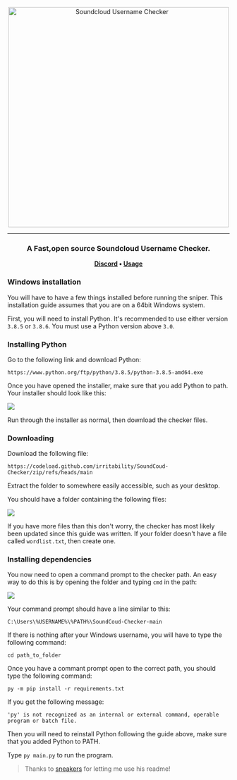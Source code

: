 <p align="center">
	<img
		width="500"
		alt="Soundcloud Username Checker"
		src="https://bit.ly/3xORzNh">
</p>

---

<h3 align="center">
	A Fast,open source Soundcloud Username Checker.
</h3>

<p align="center">
	<strong>
		<a href="https://discord.gg/U4g4bw6zNm">Discord</a>
		•
		<a href="https://cracked.to/DemsServices">Usage</a>
	</strong>
</p>

</p>

<p align="center">


### Windows installation

You will have to have a few things installed before running the sniper. This installation guide assumes that you are on a 64bit Windows system.

First, you will need to install Python. It's recommended to use either version `3.8.5` or `3.8.6`. You must use a Python version above `3.0`. 

### Installing Python

Go to the following link and download Python:

`https://www.python.org/ftp/python/3.8.5/python-3.8.5-amd64.exe`

Once you have opened the installer, make sure that you add Python to path. Your installer should look like this:

<img align="center" src="https://i.imgur.com/iefWNyw.png">

Run through the installer as normal, then download the checker files.

### Downloading

Download the following file:

`https://codeload.github.com/irritability/SoundCoud-Checker/zip/refs/heads/main`

Extract the folder to somewhere easily accessible, such as your desktop.

You should have a folder containing the following files:

<img src="https://bit.ly/3umzJ1P">

If you have more files than this don't worry, the checker has most likely been updated since this guide was written.
If your folder doesn't have a file called `wordlist.txt`, then create one.

### Installing dependencies

You now need to open a command prompt to the checker path. An easy way to do this is by opening the folder and typing `cmd` in the path:

<img src="https://bit.ly/3ekZYQR">

Your command prompt should have a line similar to this:

`C:\Users\%USERNAME%\%PATH%\SoundCoud-Checker-main`

If there is nothing after your Windows username, you will have to type the following command:

`cd path_to_folder`

Once you have a commant prompt open to the correct path, you should type the following command:

`py -m pip install -r requirements.txt`

If you get the following message:

`'py' is not recognized as an internal or external command, operable program or batch file.`

Then you will need to reinstall Python following the guide above, make sure that you added Python to PATH.

Type `py main.py` to run the program.


> Thanks to [sneakers](https://github.com/sneakers) for letting me use his readme!

